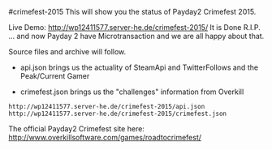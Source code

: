 #crimefest-2015
This will show you the status of Payday2 Crimefest 2015.

Live Demo: 
http://wp12411577.server-he.de/crimefest-2015/
It is Done R.I.P. ... and now Payday 2 have Microtransaction and we are all happy about that.
 
Source files and archive will follow.

- api.json 
brings us the actuality of SteamApi and TwitterFollows and the Peak/Current Gamer 

- crimefest.json
brings us the "challenges" information from Overkill

```
http://wp12411577.server-he.de/crimefest-2015/api.json 
http://wp12411577.server-he.de/crimefest-2015/crimefest.json
```



The official Payday2 Crimefest site here: http://www.overkillsoftware.com/games/roadtocrimefest/
